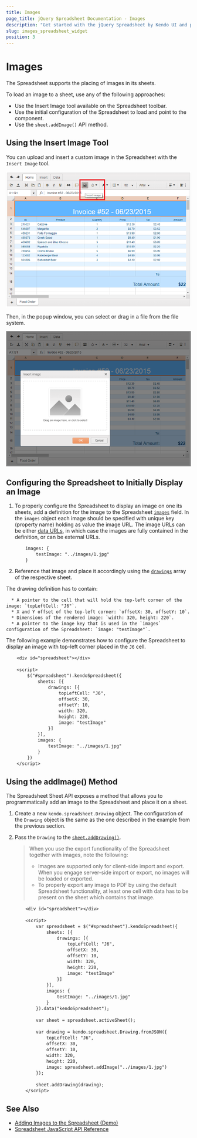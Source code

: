 ```yaml
---
title: Images
page_title: jQuery Spreadsheet Documentation - Images
description: "Get started with the jQuery Spreadsheet by Kendo UI and place an image in the component."
slug: images_spreadsheet_widget
position: 3
---
```


# Images

The Spreadsheet supports the placing of images in its sheets.

To load an image to a sheet, use any of the following approaches:

* Use the Insert Image tool available on the Spreadsheet toolbar.
* Use the initial configuration of the Spreadsheet to load and point to the component.
* Use the `sheet.addImage()` API method.

## Using the Insert Image Tool

You can upload and insert a custom image in the Spreadsheet with the `Insert Image` tool.

![Kendo UI for jQuery Spreadsheet Insert Image tool](images/spreadsheet-insert-image-tool.png)

Then, in the popup window, you can select or drag in a file from the file system.

![Kendo UI for jQuery Spreadsheet Insert Image pop-up](images/spreadsheet-insert-image-pop-up.png)

## Configuring the Spreadsheet to Initially Display an Image

1. To properly configure the Spreadsheet to display an image on one its sheets, add a definition for the image to the Spreadsheet [`images`](/api/javascript/ui/spreadsheet/configuration/images) field. In the `images` object each image should be specified with unique key (property name) holding as value the image URL. The image URLs can be either [data URLs](https://developer.mozilla.org/en-US/docs/Web/HTTP/Basics_of_HTTP/Data_URIs), in which case the images are fully contained in the definition, or can be external URLs.

    ```
        images: {
            testImage: "../images/1.jpg"
        }
    ```

1. Reference that image and place it accordingly using the [`drawings`](/api/javascript/ui/spreadsheet/configuration/sheets.drawings) array of the respective sheet.

  The drawing definition has to contain:

      * A pointer to the cell that will hold the top-left corner of the image: `topLeftCell: "J6"`.
      * X and Y offset of the top-left corner: `offsetX: 30, offsetY: 10`.
      * Dimensions of the rendered image: `width: 320, height: 220`.
      * A pointer to the image key that is used in the `images` configuration of the Spreadsheet: `image: "testImage"`.

The following example demonstrates how to configure the Spreadsheet to display an image with top-left corner placed in the `J6` cell.

```dojo
    <div id="spreadsheet"></div>

    <script>
        $("#spreadsheet").kendoSpreadsheet({
            sheets: [{
                drawings: [{
                    topLeftCell: "J6",
                    offsetX: 30,
                    offsetY: 10,
                    width: 320,
                    height: 220,
                    image: "testImage"
                }]
            }],
            images: {
                testImage: "../images/1.jpg"
            }
        })
    </script>
```

## Using the addImage() Method

The Spreadsheet Sheet API exposes a method that allows you to programmatically add an image to the Spreadsheet and place it on a sheet.

1. Create a new `kendo.spreadsheet.Drawing` object. The configuration of the `Drawing` object is the same as the one described in the example from the previous section.
1. Pass the `Drawing` to the [`sheet.addDrawing()`](/api/javascript/spreadsheet/sheet/methods/adddrawing).

    > When you use the export functionality of the Spreadsheet together with images, note the following:
    > * Images are supported only for client-side import and export. When you engage server-side import or export, no images will be loaded or exported.
    > * To properly export any image to PDF by using the default Spreadsheet functionality, at least one cell with data has to be present on the sheet which contains that image.

    ```dojo
        <div id="spreadsheet"></div>

        <script>
            var spreadsheet = $("#spreadsheet").kendoSpreadsheet({
                sheets: [{
                    drawings: [{
                        topLeftCell: "J6",
                        offsetX: 30,
                        offsetY: 10,
                        width: 320,
                        height: 220,
                        image: "testImage"
                    }]
                }],
                images: {
                    testImage: "../images/1.jpg"
                }
            }).data("kendoSpreadsheet");

            var sheet = spreadsheet.activeSheet();

            var drawing = kendo.spreadsheet.Drawing.fromJSON({
                topLeftCell: "J6",
                offsetX: 30,
                offsetY: 10,
                width: 320,
                height: 220,
                image: spreadsheet.addImage("../images/1.jpg")
            });

            sheet.addDrawing(drawing);
        </script>
    ```

## See Also

* [Adding Images to the Spreadsheet (Demo)](https://demos.telerik.com/kendo-ui/spreadsheet/images)
* [Spreadsheet JavaScript API Reference](/api/javascript/ui/spreadsheet)
